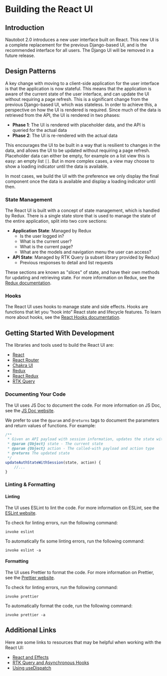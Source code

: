 # Building the React UI

## Introduction

Nautobot 2.0 introduces a new user interface built on React. This new UI is a complete replacement for the previous Django-based UI, and is the recommended interface for all users. The Django UI will be removed in a future release.

## Design Patterns

A key change with moving to a client-side application for the user interface is that the application is now stateful. This means that the application is aware of the current state of the user interface, and can update the UI without requiring a page refresh. This is a significant change from the previous Django-based UI, which was stateless. In order to achieve this, a perspective on how the UI is rendered is required. Since much of the data is retrieved from the API, the UI is rendered in two phases:

- **Phase 1**: The UI is rendered with placeholder data, and the API is queried for the actual data
- **Phase 2**: The UI is re-rendered with the actual data

This encourages the UI to be built in a way that is resilient to changes in the data, and allows the UI to be updated without requiring a page refresh. Placeholder data can either be empty, for example on a list view this is easy: an empty list `[]`. But in more complex cases, a view may choose to show a loading indicator until the data is available.

In most cases, we build the UI with the preference we only display the final component once the data is available and display a loading indicator until then.

### State Management

The React UI is built with a concept of state management, which is handled by Redux. There is a single state store that is used to manage the state of the entire application, split into two core sections:

- **Application State**: Managed by Redux
    - Is the user logged in?
    - What is the current user?
    - What is the current page?
    - What are the models and navigation menu the user can access?
- **API State**: Managed by RTK Query (a subset library provided by Redux)
    - Previous responses to detail and list requests

These sections are known as "slices" of state, and have their own methods for updating and retrieving state. For more information on Redux, see the [Redux documentation](https://redux.js.org/).

### Hooks

The React UI uses hooks to manage state and side effects. Hooks are functions that let you “hook into” React state and lifecycle features. To learn more about hooks, see the [React Hooks documentation](https://react.dev/reference/react).

## Getting Started With Development

The libraries and tools used to build the React UI are:

- [React](https://reactjs.org/)
- [React Router](https://reactrouter.com/)
- [Chakra UI](https://chakra-ui.com/)
- [Redux](https://redux.js.org/)
- [React Redux](https://react-redux.js.org/)
- [RTK Query](https://redux-toolkit.js.org/rtk-query/overview)

### Documenting Your Code

The UI uses JS Doc to document the code. For more information on JS Doc, see the [JS Doc website](https://jsdoc.app/).

We prefer to use the `@param` and `@returns` tags to document the parameters and return values of functions. For example:

```js
/**
 * Given an API payload with session information, updates the state with the session information
 * @param {Object} state - The current state
 * @param {Object} action - The called-with payload and action type
 * @returns The updated state
 */
updateAuthStateWithSession(state, action) {
    //... 
}
```

### Linting & Formatting

#### Linting

The UI uses ESLint to lint the code. For more information on ESLint, see the [ESLint website](https://eslint.org/).

To check for linting errors, run the following command:

```shell
invoke eslint
```

To automatically fix some linting errors, run the following command:

```shell
invoke eslint -a
```

#### Formatting

The UI uses Prettier to format the code. For more information on Prettier, see the [Prettier website](https://prettier.io/).

To check for linting errors, run the following command:

```shell
invoke prettier
```

To automatically format the code, run the following command:

```shell
invoke prettier -a
```

## Additional Links

Here are some links to resources that may be helpful when working with the React UI:

- [React and Effects](https://react.dev/learn/synchronizing-with-effects)
- [RTK Query and Asynchronous Hooks](https://redux-toolkit.js.org/rtk-query/usage/queries#query-hook-options)
- [Using useDispatch](https://react-redux.js.org/api/hooks#usedispatch)
